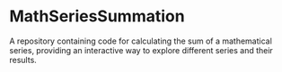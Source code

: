 # MathSeriesSummation
A repository containing code for calculating the sum of a mathematical series, providing an interactive way to explore different series and their results.

